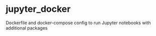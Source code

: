 # jupyter_docker
Dockerfile and docker-compose config to run Jupyter notebooks with additional packages
